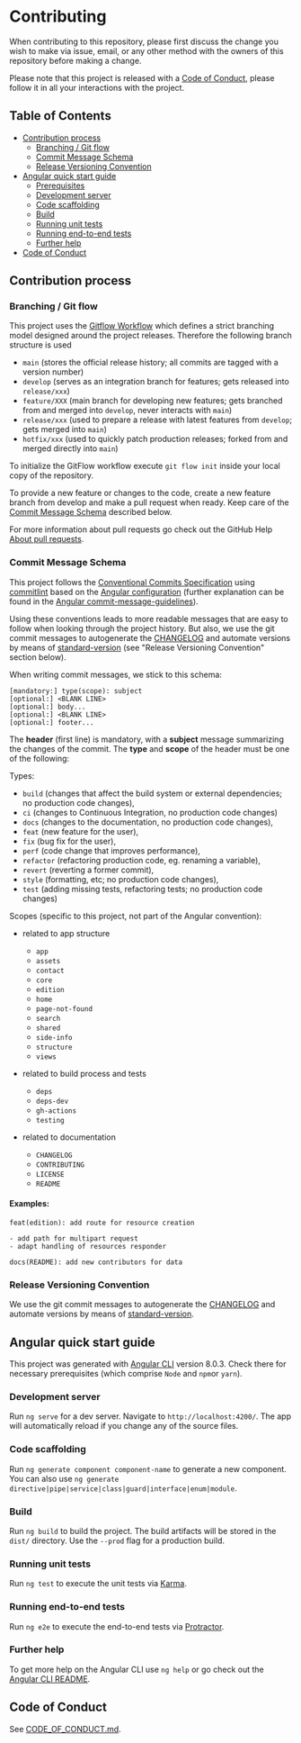# Contributing

When contributing to this repository, please first discuss the change you wish to make via issue,
email, or any other method with the owners of this repository before making a change.

Please note that this project is released with a [Code of Conduct](CODE_OF_CONDUCT.md), please follow it in all your interactions with the project.

## Table of Contents

-   [Contribution process](#contribution-process)
    -   [Branching / Git flow](#branching--git-flow)
    -   [Commit Message Schema](#commit-message-schema)
    -   [Release Versioning Convention](#release-versioning-convention)
-   [Angular quick start guide](#quick-start-guide)
    -   [Prerequisites](#prerequisites)
    -   [Development server](#development-server)
    -   [Code scaffolding](#code-scaffolding)
    -   [Build](#build)
    -   [Running unit tests](#running-unit-tests)
    -   [Running end-to-end tests](#running-end-to-end-tests)
    -   [Further help](#further-help)
-   [Code of Conduct](#code-of-conduct)

## Contribution process

### Branching / Git flow

This project uses the [Gitflow Workflow](https://www.atlassian.com/git/tutorials/comparing-workflows/gitflow-workflow) which defines a strict branching model designed around the project releases. Therefore the following branch structure is used

-   `main` (stores the official release history; all commits are tagged with a version number)
-   `develop` (serves as an integration branch for features; gets released into `release/xxx`)
-   `feature/XXX` (main branch for developing new features; gets branched from and merged into `develop`, never interacts with `main`)
-   `release/xxx` (used to prepare a release with latest features from `develop`; gets merged into `main`)
-   `hotfix/xxx` (used to quickly patch production releases; forked from and merged directly into `main`)

To initialize the GitFlow workflow execute `git flow init` inside your local copy of the repository.

To provide a new feature or changes to the code, create a new feature branch from develop and make a pull request when ready. Keep care of the [Commit Message Schema](#commit-message-schema) described below.

For more information about pull requests go check out the GitHub Help [About pull requests](https://help.github.com/en/articles/about-pull-requests).

### Commit Message Schema

This project follows the [Conventional Commits Specification](https://conventionalcommits.org) using [commitlint](https://conventional-changelog.github.io/commitlint/#/) based on the [Angular configuration](https://github.com/conventional-changelog/commitlint/tree/master/@commitlint/config-angular) (further explanation can be found in the [Angular commit-message-guidelines](https://github.com/angular/angular/blob/master/CONTRIBUTING.md#-commit-message-guidelines)).

Using these conventions leads to more readable messages that are easy to follow when looking through the project history. But also, we use the git commit messages to autogenerate the [CHANGELOG](https://github.com/webern-unibas-ch/awg-app/blob/main/LICENSE.md) and automate versions by means of [standard-version](https://github.com/conventional-changelog/standard-version) (see "Release Versioning Convention" section below).

When writing commit messages, we stick to this schema:

```
[mandatory:] type(scope): subject
[optional:] <BLANK LINE>
[optional:] body...
[optional:] <BLANK LINE>
[optional:] footer...
```

The **header** (first line) is mandatory, with a **subject** message summarizing the changes of the commit. The **type** and **scope** of the header must be one of the following:

Types:

-   `build` (changes that affect the build system or external dependencies; no production code changes),
-   `ci` (changes to Continuous Integration, no production code changes)
-   `docs` (changes to the documentation, no production code changes),
-   `feat` (new feature for the user),
-   `fix` (bug fix for the user),
-   `perf` (code change that improves performance),
-   `refactor` (refactoring production code, eg. renaming a variable),
-   `revert` (reverting a former commit),
-   `style` (formatting, etc; no production code changes),
-   `test` (adding missing tests, refactoring tests; no production code changes)

Scopes (specific to this project, not part of the Angular convention):

- related to app structure
  - `app`
  - `assets`
  - `contact`
  - `core`
  - `edition`
  - `home`
  - `page-not-found`
  - `search`
  - `shared`
  - `side-info`
  - `structure`
  - `views`


- related to build process and tests
  - `deps`
  - `deps-dev`
  - `gh-actions`
  - `testing`


- related to documentation
  - `CHANGELOG`
  - `CONTRIBUTING`
  - `LICENSE`
  - `README`

#### Examples:

```
feat(edition): add route for resource creation

- add path for multipart request
- adapt handling of resources responder
```

```
docs(README): add new contributors for data
```

### Release Versioning Convention

We use the git commit messages to autogenerate the [CHANGELOG](https://github.com/webern-unibas-ch/awg-app/blob/main/CHANGELOG.md) and automate versions by means of [standard-version](https://github.com/conventional-changelog/standard-version).

## Angular quick start guide

This project was generated with [Angular CLI](https://github.com/angular/angular-cli) version 8.0.3. Check there for necessary prerequisites (which comprise `Node` and `npm`or `yarn`).

### Development server

Run `ng serve` for a dev server. Navigate to `http://localhost:4200/`. The app will automatically reload if you change any of the source files.

### Code scaffolding

Run `ng generate component component-name` to generate a new component. You can also use `ng generate directive|pipe|service|class|guard|interface|enum|module`.

### Build

Run `ng build` to build the project. The build artifacts will be stored in the `dist/` directory. Use the `--prod` flag for a production build.

### Running unit tests

Run `ng test` to execute the unit tests via [Karma](https://karma-runner.github.io).

### Running end-to-end tests

Run `ng e2e` to execute the end-to-end tests via [Protractor](http://www.protractortest.org/).

### Further help

To get more help on the Angular CLI use `ng help` or go check out the [Angular CLI README](https://github.com/angular/angular-cli/blob/master/README.md).

## Code of Conduct

See [CODE_OF_CONDUCT.md](CODE_OF_CONDUCT.md).
